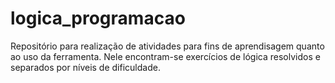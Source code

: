 # logica_programacao
Repositório para realização de atividades para fins de aprendisagem quanto ao uso da ferramenta.
Nele encontram-se exercícios de lógica resolvidos e separados por níveis de dificuldade.
